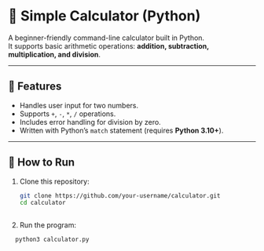 # 🧮 Simple Calculator (Python)

A beginner-friendly command-line calculator built in Python.  
It supports basic arithmetic operations: **addition, subtraction, multiplication, and division**.

---

## 📌 Features
- Handles user input for two numbers.
- Supports `+`, `-`, `*`, `/` operations.
- Includes error handling for division by zero.
- Written with Python’s `match` statement (requires **Python 3.10+**).

---

## 🚀 How to Run

1. Clone this repository:
   ```bash
   git clone https://github.com/your-username/calculator.git
   cd calculator
 
 2. Run the program:
```bash
  python3 calculator.py
